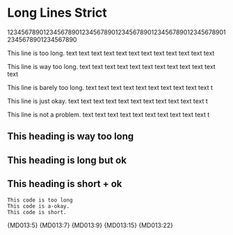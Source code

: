 # Long Lines Strict

12345678901234567890123456789012345678901234567890123456789012345678901234567890

This line is too long. text text text text text text text text text text text text

This line is way too long. text text text text text text text text text text text text

This line is barely too long. text text text text text text text text text text t

This line is just okay. text text text text text text text text text text text t

This line is not a problem. text text text text text text text text text text t

## This heading is way too long

## This heading is long but ok

## This heading is short + ok

```text
This code is too long
This code is a-okay.
This code is short.
```

{MD013:5}
{MD013:7}
{MD013:9}
{MD013:15}
{MD013:22}

<!-- markdownlint-configure-file {
  "line-length": {
    "strict": true,
    "heading_line_length": 30,
    "code_block_line_length": 20
  }
} -->
